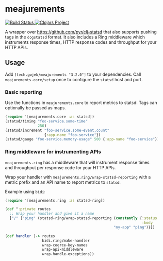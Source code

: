 # meajurements

<p>
  <a href="https://travis-ci.com/gojekfarm/meajurements">
    <img src="https://travis-ci.com/gojekfarm/meajurements.svg?branch=master" alt="Build Status" />
  </a>
  <a href='https://clojars.org/tech.gojek/meajurements'>
    <img src='https://img.shields.io/clojars/v/tech.gojek/meajurements' alt='Clojars Project' />
  </a>
</p>

A wrapper over https://github.com/pyr/clj-statsd that also supports pushing tags in the `dogstatsd` format. It also includes a Ring middleware which instruments response times, HTTP response codes and throughput for your HTTP APIs.

## Usage
Add `[tech.gojek/meajurements "3.2.0"]` to your dependencies.
Call `meajurements.core/setup` once to configure the `statsd` host and port.

### Basic reporting
Use the functions in `meajurements.core` to report metrics to statsd. Tags can optionally be passed as maps.

```clojure
(require '[meajurements.core :as statsd])
(statsd/timing "foo-service.some-time"
               250)
(statsd/increment "foo-service.some-event.count"
                  {:app-name "foo-service"})
(statsd/gauge "foo-service.memory-usage" 500 {:app-name "foo-service"})
```

### Ring middleware for instrumenting APIs
`meajurements.ring` has a middleware that will instrument response times and throughput per response code for your HTTP APIs.

Wrap your handler with `meajurements.ring/wrap-statsd-reporting` with a metric prefix and an API name to report metrics to `statsd`.

Example using `bidi`:
```clojure
(require '[meajurements.ring :as statsd-ring])

(def ^:private routes
  ;; Wrap your handler and give it a name
  ["/" {"ping" (statsd-ring/wrap-statsd-reporting (constantly {:status 200
                                                               :body   "pong"})
                                                  "my-app" "ping")}])

(def handler (-> routes
                 bidi.ring/make-handler
                 wrap-coerce-key-names
                 wrap-api-middleware
                 wrap-handle-exceptions))
```
